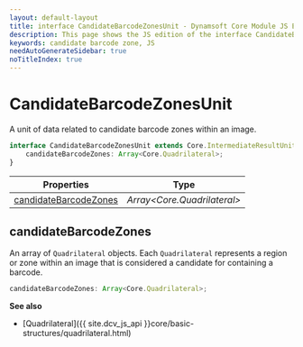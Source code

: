 ```yaml
---
layout: default-layout
title: interface CandidateBarcodeZonesUnit - Dynamsoft Core Module JS Edition API Reference
description: This page shows the JS edition of the interface CandidateBarcodeZonesUnit in Dynamsoft Core Module.
keywords: candidate barcode zone, JS
needAutoGenerateSidebar: true
noTitleIndex: true
---
```


# CandidateBarcodeZonesUnit

A unit of data related to candidate barcode zones within an image.

```typescript
interface CandidateBarcodeZonesUnit extends Core.IntermediateResultUnit {
    candidateBarcodeZones: Array<Core.Quadrilateral>;
}
```

| Properties                                      | Type                         |
| ----------------------------------------------- | ---------------------------- |
| [candidateBarcodeZones](#candidatebarcodezones) | *Array\<Core.Quadrilateral>* |

## candidateBarcodeZones

An array of `Quadrilateral` objects. Each `Quadrilateral` represents a region or zone within an image that is considered a candidate for containing a barcode.

```typescript
candidateBarcodeZones: Array<Core.Quadrilateral>;
```

**See also**

* [Quadrilateral]({{ site.dcv_js_api }}core/basic-structures/quadrilateral.html)